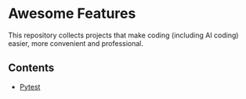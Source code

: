 # Awesome Features
This repository collects projects that make coding (including AI coding) easier, more convenient and professional.
## Contents
- [Pytest](demo_pytest)


